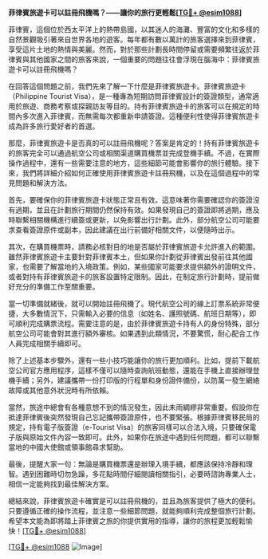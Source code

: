 **菲律賓旅遊卡可以註冊飛機嗎？——讓你的旅行更輕鬆[[TG💪+ @esim1088](https://t.me/s/esim1088)]**

菲律賓，這個位於西太平洋上的熱帶島國，以其迷人的海灘、豐富的文化和多樣的自然景觀吸引著來自世界各地的遊客。每年都有數以萬計的旅客選擇來到菲律賓，享受這片土地的熱情與美麗。然而，對於那些計劃長時間停留或需要頻繁往返於菲律賓與其他國家之間的旅客來說，一個重要的問題往往會浮現在腦海中：菲律賓旅遊卡可以註冊飛機嗎？

在回答這個問題之前，我們先來了解一下什麼是菲律賓旅遊卡。菲律賓旅遊卡（Philippine Tourist Visa），是一種專為短期訪問菲律賓設計的簽證類型，通常適用於旅遊、商務考察或探親訪友等目的。持有菲律賓旅遊卡的旅客可以在規定的時間內多次進入菲律賓，而無需每次都重新申請簽證。這種便利性使得菲律賓旅遊卡成為許多旅行愛好者的首選。

那麼，菲律賓旅遊卡是否真的可以註冊飛機呢？答案是肯定的！持有菲律賓旅遊卡的旅客完全可以通過航空公司或相關渠道購買機票並完成登機手續。不過，在實際操作過程中，還有一些需要注意的地方，這些細節可能會影響你的旅行體驗。接下來，我們將詳細介紹如何正確使用菲律賓旅遊卡註冊飛機，以及在這個過程中的常見問題和解決方法。

首先，要確保你的菲律賓旅遊卡狀態正常且有效。這意味著你需要確認你的簽證沒有過期，並且在計劃旅行期間仍然保持有效。如果發現自己的簽證即將過期，應及時聯繫相關機構進行續簽或更新，以免影響出行計劃。此外，部分航空公司可能要求查看簽證原件或副本，因此建議在出行前備好相關文件，以便隨時出示。

其次，在購買機票時，請務必核對目的地是否屬於菲律賓旅遊卡允許進入的範圍。雖然菲律賓旅遊卡主要針對菲律賓本土，但如果你計劃從菲律賓出發前往其他國家，也需要了解當地的入境政策。例如，某些國家可能要求提供額外的證明文件，或者對持有菲律賓旅遊卡的旅客設置特定限制。因此，在制定旅行計劃時，提前做好充分的準備工作至關重要。

當一切準備就緒後，就可以開始註冊飛機了。現代航空公司的線上訂票系統非常便捷，大多數情況下，只需輸入必要的信息（如姓名、護照號碼、航班日期等），即可順利完成購票流程。需要注意的是，由於菲律賓旅遊卡持有人的身份特殊，部分航空公司可能會對其進行額外審核。如果遇到此類情況，不要驚慌，耐心配合工作人員完成相關手續即可。

除了上述基本步驟外，還有一些小技巧能讓你的旅行更加順利。比如，提前下載航空公司官方應用程序，這樣不僅可以隨時查詢航班動態，還能在手機上直接辦理登機手續；另外，建議攜帶一份打印版的行程單和身份證件備份，以防萬一發生網絡故障或其他意外狀況時有所依賴。

當然，旅途中總會有各種意想不到的情況發生，因此未雨綢繆非常重要。假設你在抵達菲律賓後突然發現自己忘記攜帶簽證原件，也不要緊張。根據菲律賓移民局的規定，持有電子版簽證（e-Tourist Visa）的旅客同樣可以合法入境，只要確保電子版與原始文件內容一致即可。此外，如果你在旅途中遇到任何問題，都可以聯繫當地的中國大使館或領事館尋求幫助。

最後，提醒大家一句：無論是購買機票還是辦理入境手續，都應該保持冷靜和理智。遇到困難時切勿急躁，多花點時間仔細閱讀相關指引，必要時諮詢專業人士，相信一定能夠找到最佳解決方案。

總結來說，菲律賓旅遊卡確實是可以註冊飛機的，並且為旅客提供了極大的便利。只要遵循正確的操作流程，並注意一些細節問題，就能夠順利完成整個旅行計劃。希望本文能為即將踏上菲律賓之旅的你提供實用的指導，讓你的旅程更加輕鬆愉快！[[TG💪+ @esim1088](https://t.me/s/esim1088)]

[[TG💪+ @esim1088](https://t.me/s/esim1088) ![Image](https://i.postimg.cc/4NQfJmqS/Snipaste-2025-05-13-00-14-12.png)]